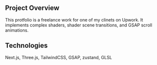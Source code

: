 ## Project Overview

This protfolio is a freelance work for one of my clinets on Upwork. It implements complex shaders, shader scene transitions, and GSAP scroll animations.

## Technologies

Next.js, Three.js, TailwindCSS, GSAP, zustand, GLSL
